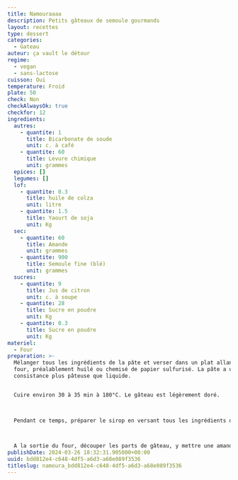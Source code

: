 ```yaml
---
title: Namouraaaa
description: Petits gâteaux de semoule gourmands
layout: recettes
type: dessert
categories:
  - Gateau
auteur: ça vault le détour
regime:
  - vegan
  - sans-lactose
cuisson: Oui
temperature: Froid
plate: 50
check: Non
checkAlwaysOk: true
checkfor: 12
ingredients:
  autres:
    - quantite: 1
      title: Bicarbonate de soude
      unit: c. à café
    - quantite: 60
      title: Levure chimique
      unit: grammes
  epices: []
  legumes: []
  lof:
    - quantite: 0.3
      title: huile de colza
      unit: litre
    - quantite: 1.5
      title: Yaourt de soja
      unit: Kg
  sec:
    - quantite: 60
      title: Amande
      unit: grammes
    - quantite: 900
      title: Semoule fine (blé)
      unit: grammes
  sucres:
    - quantite: 9
      title: Jus de citron
      unit: c. à soupe
    - quantite: 28
      title: Sucre en poudre
      unit: Kg
    - quantite: 0.3
      title: Sucre en poudre
      unit: Kg
materiel:
  - Four
preparation: >-
  Mélanger tous les ingrédients de la pâte et verser dans un plat allant au
  four, préalablement huilé ou chemisé de papier sulfurisé. La pâte a une
  consistance plus pâteuse que liquide.


  Cuire environ 30 à 35 min à 180°C. Le gâteau est légèrement doré.

   

  Pendant ce temps, préparer le sirop en versant tous les ingrédients dans une casserole et porter à ébullition. Le sucre doit être totalement dissout.

   

  A la sortie du four, découper les parts de gâteau, y mettre une amande au centre de chaque part et puis verser une bonne dose de sirop sur le gâteau. Bien répartir pour que chaque partie du gâteau s'imbibe bien. Enfin, filmer de manière complètement hermétique jusqu'au moment de le servir.
publishDate: 2024-03-26 18:32:31.905000+00:00
uuid: bdd812e4-c648-4df5-a6d3-a68e089f3536
titleslug: namoura_bdd812e4-c648-4df5-a6d3-a68e089f3536
---
```

